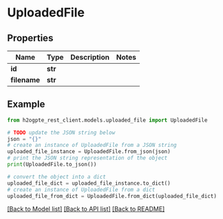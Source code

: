 # UploadedFile


## Properties

Name | Type | Description | Notes
------------ | ------------- | ------------- | -------------
**id** | **str** |  | 
**filename** | **str** |  | 

## Example

```python
from h2ogpte_rest_client.models.uploaded_file import UploadedFile

# TODO update the JSON string below
json = "{}"
# create an instance of UploadedFile from a JSON string
uploaded_file_instance = UploadedFile.from_json(json)
# print the JSON string representation of the object
print(UploadedFile.to_json())

# convert the object into a dict
uploaded_file_dict = uploaded_file_instance.to_dict()
# create an instance of UploadedFile from a dict
uploaded_file_from_dict = UploadedFile.from_dict(uploaded_file_dict)
```
[[Back to Model list]](../README.md#documentation-for-models) [[Back to API list]](../README.md#documentation-for-api-endpoints) [[Back to README]](../README.md)


